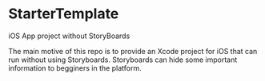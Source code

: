 # StarterTemplate
iOS App project without StoryBoards

The main motive of this repo is to provide an Xcode project for iOS that can run without using Storyboards.
Storyboards can hide some important information to begginers in the platform.
